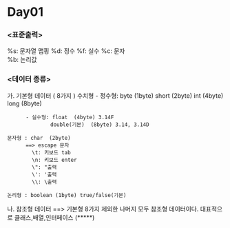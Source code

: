# Day01

### <표준출력>
%s: 문자열 맵핑
%d: 정수
%f: 실수
%c: 문자  
%b: 논리값

### <데이터 종류>
가. 기본형 데이터 ( 8가지 )
    수치형 - 정수형: byte (1byte)
                  short (2byte)
                  int (4byte)
                  long  (8byte)

          - 실수형: float  (4byte) 3.14F
                  double(기본)  (8byte) 3.14, 3.14D

    문자형 : char  (2byte)
          ==> escape 문자
            \t: 키보드 tab
            \n: 키보드 enter
            \": "출력
            \': '출력
            \\: \출력

    논리형 : boolean (1byte) true/false(기본)

나. 참조형 데이터
    ==> 기본형 8가지 제외한 나머지 모두 참조형 데이터이다.
    대표적으로 클래스,배열,인터페이스 (*****)
